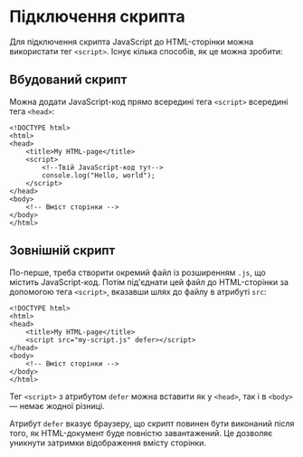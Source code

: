 # Підключення скрипта

Для підключення скрипта JavaScript до HTML-сторінки можна використати тег `<script>`. Існує кілька способів, як це можна зробити:

## Вбудований скрипт

Можна додати JavaScript-код прямо всередині тега `<script>` всередині тега `<head>`:

```
<!DOCTYPE html>
<html>
<head>
    <title>My HTML-page</title>
    <script>
        <!--Твій JavaScript-код тут-->
        console.log("Hello, world");
    </script>
</head>
<body>
    <!-- Вміст сторінки -->
</body>
</html>

```

## Зовнішній скрипт

По-перше, треба створити окремий файл із розширенням `.js`, що містить JavaScript-код. Потім під'єднати цей файл до HTML-сторінки за допомогою тега `<script>`, вказавши шлях до файлу в атрибуті `src`:

```
<!DOCTYPE html>
<html>
<head>
    <title>My HTML-page</title>
    <script src="my-script.js" defer></script>
</head>
<body>
    <!-- Вміст сторінки -->
</body>
</html>
```

Тег `<script>` з атрибутом `defer` можна вставити як у `<head>`, так і в `<body>` — немає жодної різниці.

Атрибут `defer` вказує браузеру, що скрипт повинен бути виконаний після того, як HTML-документ буде повністю завантажений. Це дозволяє уникнути затримки відображення вмісту сторінки.

